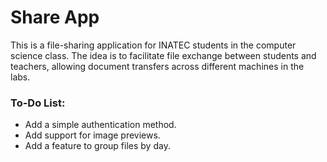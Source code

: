 # Share App

This is a file-sharing application for INATEC students in the computer science class. The idea is to facilitate file exchange between students and teachers, allowing document transfers across different machines in the labs.


### To-Do List:  
- Add a simple authentication method.  
- Add support for image previews.  
- Add a feature to group files by day.